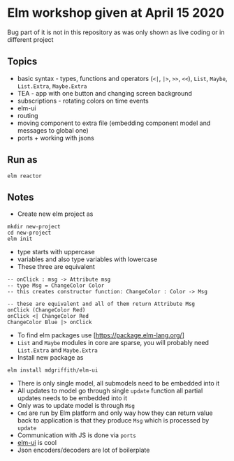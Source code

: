# Elm workshop given at April 15 2020

Bug part of it is not in this repository as was only shown as live coding or in different project 

## Topics
* basic syntax - types, functions and operators (`<|`, `|>`, `>>`, `<<`), `List`, `Maybe`, `List.Extra`, `Maybe.Extra`
* TEA - app with one button and changing screen background
* subscriptions - rotating colors on time events
* elm-ui
* routing
* moving component to extra file (embedding component model and messages to global one)
* ports + working with jsons

## Run as
```
elm reactor
```

## Notes
* Create new elm project as
```
mkdir new-project
cd new-project
elm init
```
* type starts with uppercase
* variables and also type variables with lowercase
* These three are equivalent
```
-- onClick : msg -> Attribute msg
-- type Msg = ChangeColor Color
-- this creates constructor function: ChangeColor : Color -> Msg

-- these are equivalent and all of them return Attribute Msg
onClick (ChangeColor Red)
onClick <| ChangeColor Red
ChangeColor Blue |> onClick
```
* To find elm packages use [https://package.elm-lang.org/]
* `List` and `Maybe` modules in core are sparse, you will probably need `List.Extra` and `Maybe.Extra`
* Install new package as
```
elm install mdgriffith/elm-ui
```
* There is only single model, all submodels need to be embedded into it
* All updates to model go through single `update` function all partial updates needs to be embedded into it
* Only was to update model is through `Msg`
* `Cmd` are run by Elm platform and only way how they can return value back to application is that they produce `Msg` which is processed by `update`
* Communication with JS is done via `ports`
* [elm-ui](https://package.elm-lang.org/packages/mdgriffith/elm-ui/latest) is cool
* Json encoders/decoders are lot of boilerplate
